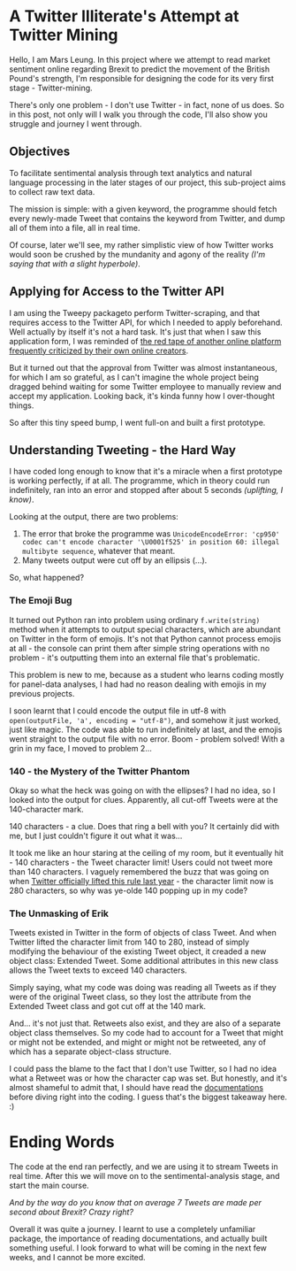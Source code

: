 
# A Twitter Illiterate's Attempt at Twitter Mining
Hello, I am Mars Leung. In this project where we attempt to read market sentiment online regarding Brexit to predict the movement of the British Pound's strength, I'm responsible for designing the code for its very first stage - Twitter-mining. 

There's only one problem - I don't use Twitter - in fact, none of us does. So in this post,  not only will I walk you through the code, I'll also show you struggle and journey I went through.
## Objectives
To facilitate sentimental analysis through text analytics and natural language processing in the later stages of our project, this sub-project aims to collect raw text data.

 The mission is simple: with a given keyword, the programme should fetch every newly-made Tweet that contains the keyword from Twitter, and dump all of them into a file, all in real time.

Of course, later we'll see, my rather simplistic view of how Twitter works would soon be crushed by the mundanity and agony of the reality *(I'm saying that with a slight hyperbole)*.
## Applying for Access to the Twitter API
I am using the Tweepy packageto perform Twitter-scraping, and that requires access to the Twitter API, for which I needed to apply beforehand. Well actually by itself it's not a hard task. It's just that when I saw this application form, I was reminded of [the red tape of another online platform frequently criticized by their own online creators](https://www.youtube.com/results?search_query=youtube%20is%20broken). 

But it turned out that the approval from Twitter was almost instantaneous, for which I am so grateful, as I can't imagine the whole project being dragged behind waiting for some Twitter employee to manually review and accept my application. Looking back, it's kinda funny how I over-thought things.

So after this tiny speed bump, I went full-on and built a first prototype.
## Understanding Tweeting - the Hard Way
I have coded long enough to know that it's a miracle when a first prototype is working perfectly, if at all. The programme, which in theory could run indefinitely, ran into an error and stopped after about 5 seconds *(uplifting, I know)*.

Looking at the output, there are two problems:
1. The error that broke the programme was `UnicodeEncodeError: 'cp950' codec can't encode character '\U0001f525' in position 60: illegal multibyte sequence`, whatever that meant.
2. Many tweets output were cut off by an ellipsis (...).

So, what happened?

### The Emoji Bug
It turned out Python ran into problem using ordinary `f.write(string)` method when it attempts to output special characters, which are abundant on Twitter in the form of emojis. It's not that Python cannot process emojis  at all - the console can print them after simple string operations with no problem - it's outputting them into an external file that's problematic.

This problem is new to me, because as a student who learns coding mostly for panel-data analyses, I had had no reason dealing with emojis in my previous projects. 

I soon learnt that I could encode the output file in utf-8 with `open(outputFile, 'a', encoding = "utf-8")`, and somehow it just worked, just like magic. The code was able to run indefinitely at last, and the emojis went straight to the output file with no error. Boom - problem solved! With a grin in my face, I moved to problem 2...
### 140 - the Mystery of the Twitter Phantom
Okay so what the heck was going on with the ellipses? I had no idea, so I looked into the output for clues. Apparently, all cut-off Tweets were at the 140-character mark. 

140 characters - a clue. Does that ring a bell with you? It certainly did with me, but I just couldn't figure it out what it was...

It took me like an hour staring at the ceiling of my room, but it eventually hit - 140 characters - the Tweet character limit! Users could not tweet more than 140 characters. I vaguely remembered the buzz that was going on when [Twitter officially lifted this rule last year](https://techcrunch.com/2018/10/30/twitters-doubling-of-character-count-from-140-to-280-had-little-impact-on-length-of-tweets/) - the character limit now is 280 characters, so why was ye-olde 140 popping up in my code?
### The Unmasking of Erik
Tweets existed in Twitter in the form of objects of class Tweet. And when Twitter lifted the character limit from 140 to 280, instead of simply modifying the behaviour of the existing Tweet object, it creaded a new object class: Extended Tweet. Some additional attributes in this new class allows the Tweet texts to exceed 140 characters.

Simply saying, what my code was doing was reading all Tweets as if they were of the original Tweet class, so they lost the attribute from the Extended Tweet class and got cut off at the 140 mark.

And... it's not just that. Retweets also exist, and they are also of a separate object class themselves. So my code had to account for a Tweet that might or might not be extended, and might or might not be retweeted, any of which has a separate object-class structure.

I could pass the blame to the fact that I don't use Twitter, so I had no idea what a Retweet was or how the character cap was set. But honestly, and it's almost shameful to admit that, I should have read the [documentations](https://developer.twitter.com/en/docs/tweets/data-dictionary/overview/intro-to-tweet-json#extendedtweet) before diving right into the coding. I guess that's the biggest takeaway here. :)

# Ending Words
The code at the end ran perfectly, and we are using it to stream Tweets in real time. After this we will move on to the sentimental-analysis stage, and start the main course. 

*And by the way do you know that on average 7 Tweets are made per second about Brexit? Crazy right?*

Overall it was quite a journey. I learnt to use a completely unfamiliar package, the importance of reading documentations, and actually built something useful. I look forward to what will be coming in the next few weeks, and I cannot be more excited.